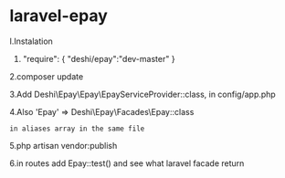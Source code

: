 # laravel-epay

I.Instalation

 1. "require": {
        "deshi/epay":"dev-master"
    }
 
 
 2.composer update
 
 
 
 3.Add 
      Deshi\Epay\Epay\EpayServiceProvider::class,
  in config/app.php
  
 4.Also
      'Epay'  => Deshi\Epay\Facades\Epay::class
    
    in aliases array in the same file


 5.php artisan vendor:publish
 
 6.in routes add Epay::test() and see what laravel facade return

